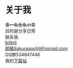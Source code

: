 # 关于我
~~事一名无名小辈~~  
目的是分享日常  
联系我  
[bilibili](https://space.bilibili.com/366439172?spm_id_from=333.788.0.0)  
邮箱Sakuraguoli@Foxmail.com  
QQ群534847446  
我的[下载站](https://download.sakuragl.ml/)